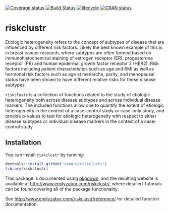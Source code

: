 
<!-- README.md is generated from README.Rmd. Please edit that file -->
[![Coverage status](https://codecov.io/gh/zabore/riskclustr/branch/master/graph/badge.svg)](https://codecov.io/github/zabore/riskclustr?branch=master) [![Build Status](https://travis-ci.com/zabore/riskclustr.svg?branch=master)](https://travis-ci.com/zabore/riskclustr) [![lifecycle](https://img.shields.io/badge/lifecycle-maturing-blue.svg)](https://www.tidyverse.org/lifecycle/#maturing) [![CRAN status](https://www.r-pkg.org/badges/version/riskclustr)](https://cran.r-project.org/package=riskclustr)

riskclustr
==========

Etiologic heterogeneity refers to the concept of subtypes of disease that are influenced by different risk factors. Likely the best known example of this is in breast cancer research, where subtypes are often formed based on immunohistochemical staining of estrogen receptor (ER), progesterone receptor (PR) and human epidermal growth factor receptor 2 (HER2). Risk factors including patient characteristics such as age and BMI as well as hormonal risk factors such as age at menarche, parity, and menopausal status have been shown to have different relative risks for these disease subtypes.

`riskclustr` is a collection of functions related to the study of etiologic heterogeneity both across disease subtypes and across individual disease markers. The included functions allow one to quantify the extent of etiologic heterogeneity in the context of a case-control study or case-only study, and provide p-values to test for etiologic heterogeneity with respect to either disease subtypes or individual disease markers in the context of a case-control study.

Installation
------------

You can install `riskclustr` by running:

``` r
devtools::install_github("zabore/riskclustr")
library(riskclustr)
```

This package is documented using [pkgdown](https://pkgdown.r-lib.org/articles/pkgdown.html), and the resulting website is available at <http://www.emilyzabor.com/riskclustr/>, where detailed Tutorials can be found covering all of the package functionality.

See <http://www.emilyzabor.com/riskclustr/reference/> for detailed function documentation.
